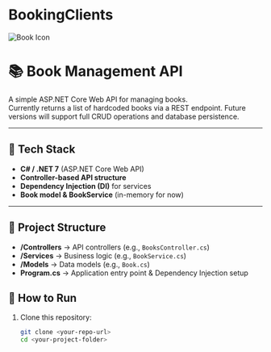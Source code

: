 ﻿# BookingClients

![Book Icon](https://s26162.pcdn.co/wp-content/uploads/sites/2/2022/08/Books.jpg)
# 📚 Book Management API

A simple ASP.NET Core Web API for managing books.  
Currently returns a list of hardcoded books via a REST endpoint. Future versions will support full CRUD operations and database persistence.

---

## 🚀 Tech Stack
- **C# / .NET 7** (ASP.NET Core Web API)  
- **Controller-based API structure**  
- **Dependency Injection (DI)** for services  
- **Book model & BookService** (in-memory for now)  

---

## 📂 Project Structure

- **/Controllers** → API controllers (e.g., `BooksController.cs`)  
- **/Services** → Business logic (e.g., `BookService.cs`)  
- **/Models** → Data models (e.g., `Book.cs`)  
- **Program.cs** → Application entry point & Dependency Injection setup  


## 🔧 How to Run
1. Clone this repository:
   ```bash
   git clone <your-repo-url>
   cd <your-project-folder>